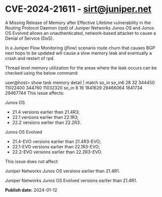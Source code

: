 # CVE-2024-21611 - sirt@juniper.net


A Missing Release of Memory after Effective Lifetime vulnerability in the Routing Protocol Daemon (rpd) of Juniper Networks Junos OS and Junos OS Evolved allows an unauthenticated, network-based attacker to cause a Denial of Service (DoS).

In a Juniper Flow Monitoring (jflow) scenario route churn that causes BGP next hops to be updated will cause a slow memory leak and eventually a crash and restart of rpd.

Thread level memory utilization for the areas where the leak occurs can be checked using the below command:

user@host> show task memory detail | match so_in
so_in6 28 32 344450 11022400 344760 11032320
so_in 8 16 1841629 29466064 1841734 29467744
This issue affects:

Junos OS



  *  21.4 versions earlier than 21.4R3;
  *  22.1 versions earlier than 22.1R3;
  *  22.2 versions earlier than 22.2R3.




Junos OS Evolved



  *  21.4-EVO versions earlier than 21.4R3-EVO;
  *  22.1-EVO versions earlier than 22.1R3-EVO;
  *  22.2-EVO versions earlier than 22.2R3-EVO.




This issue does not affect:

Juniper Networks Junos OS versions earlier than 21.4R1.

Juniper Networks Junos OS Evolved versions earlier than 21.4R1.





**Publish date:** 2024-01-12
